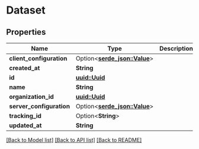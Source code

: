 # Dataset

## Properties

Name | Type | Description | Notes
------------ | ------------- | ------------- | -------------
**client_configuration** | Option<[**serde_json::Value**](.md)> |  | 
**created_at** | **String** |  | 
**id** | [**uuid::Uuid**](uuid::Uuid.md) |  | 
**name** | **String** |  | 
**organization_id** | [**uuid::Uuid**](uuid::Uuid.md) |  | 
**server_configuration** | Option<[**serde_json::Value**](.md)> |  | 
**tracking_id** | Option<**String**> |  | [optional]
**updated_at** | **String** |  | 

[[Back to Model list]](../README.md#documentation-for-models) [[Back to API list]](../README.md#documentation-for-api-endpoints) [[Back to README]](../README.md)


